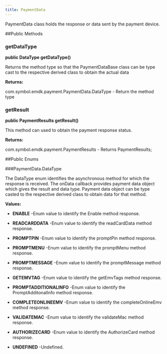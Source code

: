```yaml
---
title: PaymentData
---
```


PaymentData class holds the response or data sent  by the payment device.

##Public Methods

### getDataType

**public DataType getDataType()**

Returns the method type so that the PaymentDataBase class can be type
 cast to the respective derived class to obtain the actual data

**Returns:**

com.symbol.emdk.payment.PaymentData.DataType - Return the method type

### getResult

**public PaymentResults getResult()**

This method can used to obtain the payment response status.

**Returns:**

com.symbol.emdk.payment.PaymentResults - Returns PaymentResults;

##Public Enums

###PaymentData.DataType

The DataType enum identifies the asynchronous method for which the response is received. 
 The onData callback provides payment data object which gives the result and data type. 
 Payment data object can be type casted to the respective derived class to obtain data for that method.

**Values:**

* **ENABLE** -Enum value to identify the Enable method response.

* **READCARDDATA** -Enum value to identify the readCardData method response.

* **PROMPTPIN** -Enum value to  identify the promptPin method response.

* **PROMPTMENU** -Enum value to identify the promptMenu method response.

* **PROMPTMESSAGE** -Enum value to identify the promptMessage method response.

* **GETEMVTAG** -Enum value to identify the getEmvTags method response.

* **PROMPTADDITIONALINFO** -Enum value to identify the PromptAdditonalInfo method response.

* **COMPLETEONLINEEMV** -Enum value to identify the completeOnlineEmv method response.

* **VALIDATEMAC** -Enum value to identify the validateMac method response.

* **AUTHORIZECARD** -Enum value to identify the AuthorizeCard method response.

* **UNDEFINED** -Undefined.


